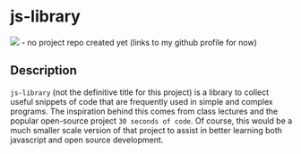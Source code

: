 
# js-library

[![](https://img.shields.io/badge/project-link-green)](https://github.com/mwsepulveda) - no project repo created yet (links to my github profile for now)

## Description
`js-library` (not the definitive title for this project) is a library to collect useful snippets of code that are frequently used in simple and complex programs. The inspiration behind this comes from class lectures and the popular open-source project `30 seconds of code`. Of course, this would be a much smaller scale version of that project to assist in better learning both javascript and open source development.
